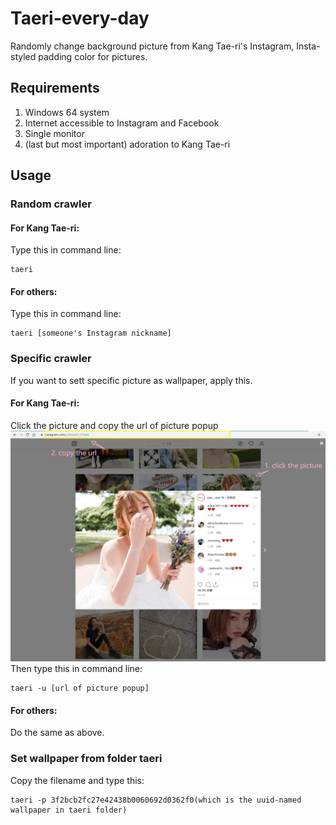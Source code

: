 # Taeri-every-day
Randomly change background picture from Kang Tae-ri's Instagram, Insta-styled padding color for pictures. 
## Requirements
1. Windows 64 system
2. Internet accessible to Instagram and Facebook
3. Single monitor
4. (last but most important) adoration to Kang Tae-ri

## Usage
### Random crawler
#### For Kang Tae-ri: 
Type this in command line: 
```
taeri
```
#### For others: 
Type this in command line: 
```
taeri [someone's Instagram nickname]
```
### Specific crawler
If you want to sett specific picture as wallpaper, apply this.
#### For Kang Tae-ri:
Click the picture and copy the url of picture popup
![download from link](misc/download_from_link.png)
Then type this in command line:
```
taeri -u [url of picture popup]
```
#### For others:
Do the same as above.
### Set wallpaper from folder taeri
Copy the filename and type this: 
```
taeri -p 3f2bcb2fc27e42438b0060692d0362f0(which is the uuid-named wallpaper in taeri folder)
```